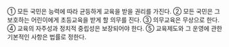 ① 모든 국민은 능력에 따라 균등하게 교육을 받을 권리를 가진다.
② 모든 국민은 그 보호하는 어린이에게 초등교육을 받게 할 의무를 진다.
③ 의무교육은 무상으로 한다.
④ 교육의 자주성과 정치적 중립성은 보장되어야 한다.
⑤ 교육제도와 그 운영에 관한 기본적인 사항은 법률로 정한다.
